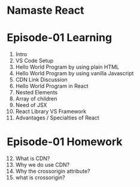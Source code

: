 # Namaste React 
# Episode-01 Learning
1. Intro
2. VS Code Setup
3. Hello World Program by using plain HTML
4. Hello World Program by using vanilla Javascript
5. CDN Link Discussion
6. Hello World Program in React
7. Nested Elements
8. Array of children
9. Need of JSX
10. React Library VS Framework
11. Advantages / Specialties of React
# Episode-01 Homework
12. What is CDN?
13. Why we do use CDN?
14. Why the crossorigin attribute?
15. what is crossorigin?